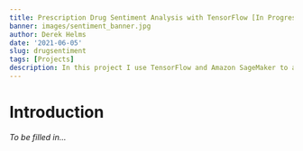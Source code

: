 ```yaml
---
title: Prescription Drug Sentiment Analysis with TensorFlow [In Progress]
banner: images/sentiment_banner.jpg
author: Derek Helms
date: '2021-06-05'
slug: drugsentiment
tags: [Projects]
description: In this project I use TensorFlow and Amazon SageMaker to analyze the sentiment of Prescription Drug Reviews in order to classify them into 3 categories - negative, neutral, and positive. The main focus of this project is to learn the workings behind Natural Language Processing, Recurrent Neural Networks, and formatting the model/data to be used in SageMaker.
---
```


# Introduction
*To be filled in...*